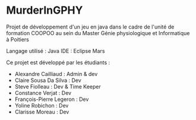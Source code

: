 # MurderInGPHY
Projet de développement d'un jeu en java dans le cadre de l'unité de formation COOPOO au sein du Master Génie physiologique et Informatique à Poitiers

Langage utilisé : Java IDE : Eclipse Mars

Ce projet est développé par les étudiants :

- Alexandre Cailliaud : Admin & dev
- Claire Sousa Da Silva : Dev
- Steve Fiolleau : Dev & Time Keeper
- Constance Verjat : Dev
- François-Pierre Legeron : Dev
- Yoline Robichon : Dev
- Clarisse Moreau : Dev
